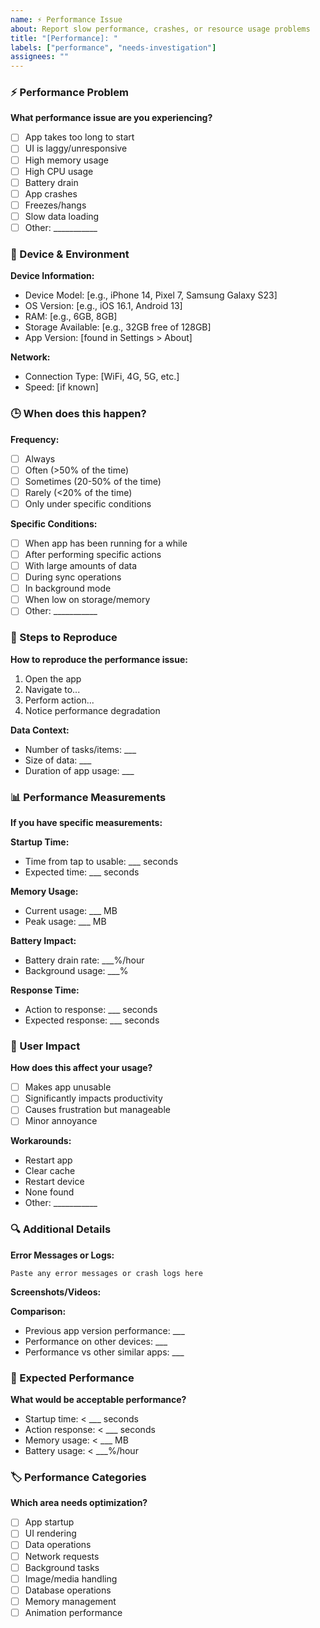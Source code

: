 ```yaml
---
name: ⚡ Performance Issue
about: Report slow performance, crashes, or resource usage problems
title: "[Performance]: "
labels: ["performance", "needs-investigation"]
assignees: ""
---
```


### ⚡ Performance Problem

**What performance issue are you experiencing?**
- [ ] App takes too long to start
- [ ] UI is laggy/unresponsive
- [ ] High memory usage
- [ ] High CPU usage
- [ ] Battery drain
- [ ] App crashes
- [ ] Freezes/hangs
- [ ] Slow data loading
- [ ] Other: ___________

### 📱 Device & Environment

**Device Information:**
- Device Model: [e.g., iPhone 14, Pixel 7, Samsung Galaxy S23]
- OS Version: [e.g., iOS 16.1, Android 13]
- RAM: [e.g., 6GB, 8GB]
- Storage Available: [e.g., 32GB free of 128GB]
- App Version: [found in Settings > About]

**Network:**
- Connection Type: [WiFi, 4G, 5G, etc.]
- Speed: [if known]

### 🕒 When does this happen?

**Frequency:**
- [ ] Always
- [ ] Often (>50% of the time)
- [ ] Sometimes (20-50% of the time)
- [ ] Rarely (<20% of the time)
- [ ] Only under specific conditions

**Specific Conditions:**
- [ ] When app has been running for a while
- [ ] After performing specific actions
- [ ] With large amounts of data
- [ ] During sync operations
- [ ] In background mode
- [ ] When low on storage/memory
- [ ] Other: ___________

### 🔄 Steps to Reproduce

**How to reproduce the performance issue:**
1. Open the app
2. Navigate to...
3. Perform action...
4. Notice performance degradation

**Data Context:**
- Number of tasks/items: ___
- Size of data: ___
- Duration of app usage: ___

### 📊 Performance Measurements

**If you have specific measurements:**

**Startup Time:**
- Time from tap to usable: ___ seconds
- Expected time: ___ seconds

**Memory Usage:**
- Current usage: ___ MB
- Peak usage: ___ MB

**Battery Impact:**
- Battery drain rate: ___%/hour
- Background usage: ___%

**Response Time:**
- Action to response: ___ seconds
- Expected response: ___ seconds

### 📱 User Impact

**How does this affect your usage?**
- [ ] Makes app unusable
- [ ] Significantly impacts productivity
- [ ] Causes frustration but manageable
- [ ] Minor annoyance

**Workarounds:**
- Restart app
- Clear cache
- Restart device
- None found
- Other: ___________

### 🔍 Additional Details

**Error Messages or Logs:**
```
Paste any error messages or crash logs here
```

**Screenshots/Videos:**
<!-- Attach performance screenshots, system monitor outputs, or screen recordings -->

**Comparison:**
- Previous app version performance: ___
- Performance on other devices: ___
- Performance vs other similar apps: ___

### 🎯 Expected Performance

**What would be acceptable performance?**
- Startup time: < ___ seconds
- Action response: < ___ seconds
- Memory usage: < ___ MB
- Battery usage: < ___%/hour

### 🏷️ Performance Categories

**Which area needs optimization?**
- [ ] App startup
- [ ] UI rendering
- [ ] Data operations
- [ ] Network requests
- [ ] Background tasks
- [ ] Image/media handling
- [ ] Database operations
- [ ] Memory management
- [ ] Animation performance
